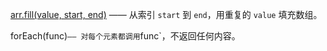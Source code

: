 [arr.fill(value, start, end)](https://developer.mozilla.org/zh/docs/Web/JavaScript/Reference/Global_Objects/Array/fill) —— 从索引 `start` 到 `end`，用重复的 `value` 填充数组。 

forEach(func)` —— 对每个元素都调用 `func`，不返回任何内容。